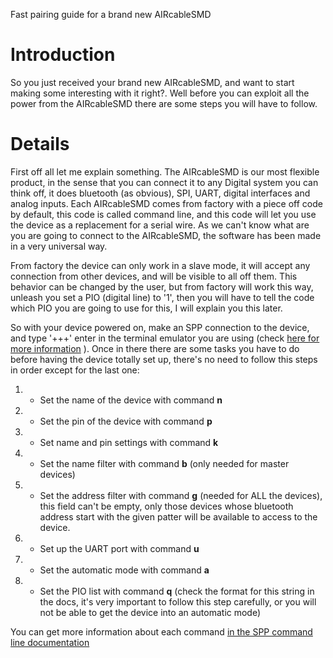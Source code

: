 Fast pairing guide for a brand new AIRcableSMD

# Introduction #

So you just received your brand new AIRcableSMD, and want to start making some interesting with it right?. Well before you can exploit all the power from the AIRcableSMD there are some steps you will have to follow.

# Details #
First off all let me explain something. The AIRcableSMD is our most flexible product, in the sense that you can connect it to any Digital system you can think off, it does bluetooth (as obvious), SPI, UART, digital interfaces and analog inputs.
Each AIRcableSMD comes from factory with a piece off code by default, this code is called command line, and this code will let you use the device as a replacement for a serial wire. As we can't know what are you are going to connect to the AIRcableSMD, the software has been made in a very universal way.

From factory the device can only work in a slave mode, it will accept any connection from other devices, and will be visible to all off them. This behavior can be changed by the user, but from factory will work this way, unleash you set a PIO (digital line) to '1', then you will have to tell the code which PIO you are going to use for this, I will explain you this later.

So with your device powered on, make an SPP connection to the device, and type '+++' enter in the terminal emulator you are using (check [here for more information](http://docs.google.com/View?docid=dcvjvpkp_56fp3wt6) ). Once in there there are some tasks you have to do before having the device totally set up, there's no need to follow this steps in order except for the last one:

  1. - Set the name of the device with command **n**
  1. - Set the pin of the device with command **p**
  1. - Set name and pin settings with command **k**
  1. - Set the name filter with command **b** (only needed for master devices)
  1. - Set the address filter with command **g** (needed for ALL the devices), this field can't be empty, only those devices whose bluetooth address start with the given patter will be available to access to the device.
  1. - Set up the UART port with command **u**
  1. - Set the automatic mode with command **a**
  1. - Set the PIO list with command **q** (check the format for this string in the docs, it's very important to follow this step carefully, or you will not be able to get the device into an automatic mode)

You can get more information about each command [in the SPP command line documentation ](http://docs.google.com/View?docid=dcvjvpkp_56fp3wt6)

